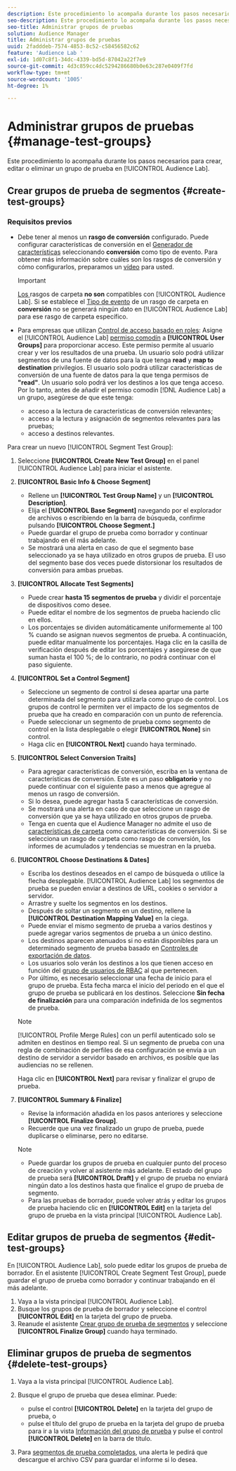 ```yaml
---
description: Este procedimiento lo acompaña durante los pasos necesarios para crear, editar o eliminar un grupo de prueba en el Audience Lab
seo-description: Este procedimiento lo acompaña durante los pasos necesarios para crear, editar o eliminar un grupo de prueba en el Audience Lab
seo-title: Administrar grupos de pruebas
solution: Audience Manager
title: Administrar grupos de pruebas
uuid: 2fadddeb-7574-4853-8c52-c58456582c62
feature: 'Audience Lab '
exl-id: 1d07c8f1-34dc-4339-bd5d-87042a22f7e9
source-git-commit: 4d3c859cc4dc5294286680b0e63c287e0409f7fd
workflow-type: tm+mt
source-wordcount: '1005'
ht-degree: 1%

---
```


# Administrar grupos de pruebas {#manage-test-groups}

Este procedimiento lo acompaña durante los pasos necesarios para crear, editar o eliminar un grupo de prueba en [!UICONTROL Audience Lab].

## Crear grupos de prueba de segmentos {#create-test-groups}

### Requisitos previos

<!-- create-test-group.xml -->

* Debe tener al menos un **rasgo de conversión** configurado. Puede configurar características de conversión en el [Generador de características](../../features/traits/create-onboarded-rule-based-traits.md) seleccionando **conversión** como tipo de evento. Para obtener más información sobre cuáles son los rasgos de conversión y cómo configurarlos, preparamos un [vídeo](https://helpx.adobe.com/audience-manager/kt/using/creating-conversion-traits-feature-video-use.html) para usted.

   >[!IMPORTANT]
   >
   >[Los ](../../features/traits/about-folder-traits.md) rasgos de carpeta  **no son** compatibles con  [!UICONTROL Audience Lab]. Si se establece el [Tipo de evento](../../features/traits/create-onboarded-rule-based-traits.md) de un rasgo de carpeta en **conversión** no se generará ningún dato en [!UICONTROL Audience Lab] para ese rasgo de carpeta específico.

* Para empresas que utilizan [Control de acceso basado en roles](../../features/administration/administration-overview.md): Asigne el [!UICONTROL Audience Lab] [permiso comodín](../../features/administration/administration-overview.md#wild-card-permissions) a **[!UICONTROL User Groups]** para proporcionar acceso. Este permiso permite al usuario crear y ver los resultados de una prueba. Un usuario solo podrá utilizar segmentos de una fuente de datos para la que tenga **read** y **map to destination** privilegios. El usuario solo podrá utilizar características de conversión de una fuente de datos para la que tenga permisos de **&quot;read&quot;**. Un usuario solo podrá ver los destinos a los que tenga acceso. Por lo tanto, antes de añadir el permiso comodín [!DNL Audience Lab] a un grupo, asegúrese de que este tenga:
   * acceso a la lectura de características de conversión relevantes;
   * acceso a la lectura y asignación de segmentos relevantes para las pruebas;
   * acceso a destinos relevantes.

Para crear un nuevo [!UICONTROL Segment Test Group]:

1. Seleccione **[!UICONTROL Create New Test Group]** en el panel [!UICONTROL Audience Lab] para iniciar el asistente.
1. **[!UICONTROL Basic Info & Choose Segment]**

   * Rellene un **[!UICONTROL Test Group Name]** y un **[!UICONTROL Description]**.
   * Elija el **[!UICONTROL Base Segment]** navegando por el explorador de archivos o escribiendo en la barra de búsqueda, confirme pulsando **[!UICONTROL Choose Segment.]**
   * Puede guardar el grupo de prueba como borrador y continuar trabajando en él más adelante.
   * Se mostrará una alerta en caso de que el segmento base seleccionado ya se haya utilizado en otros grupos de prueba. El uso del segmento base dos veces puede distorsionar los resultados de conversión para ambas pruebas.

1. **[!UICONTROL Allocate Test Segments]**

   * Puede crear **hasta 15 segmentos de prueba** y dividir el porcentaje de dispositivos como desee.
   * Puede editar el nombre de los segmentos de prueba haciendo clic en ellos.
   * Los porcentajes se dividen automáticamente uniformemente al 100 % cuando se asignan nuevos segmentos de prueba. A continuación, puede editar manualmente los porcentajes. Haga clic en la casilla de verificación después de editar los porcentajes y asegúrese de que suman hasta el 100 %; de lo contrario, no podrá continuar con el paso siguiente.

1. **[!UICONTROL Set a Control Segment]**

   * Seleccione un segmento de control si desea apartar una parte determinada del segmento para utilizarla como grupo de control. Los grupos de control le permiten ver el impacto de los segmentos de prueba que ha creado en comparación con un punto de referencia.
   * Puede seleccionar un segmento de prueba como segmento de control en la lista desplegable o elegir **[!UICONTROL None]** sin control.
   * Haga clic en **[!UICONTROL Next]** cuando haya terminado.

1. **[!UICONTROL Select Conversion Traits]**

   * Para agregar características de conversión, escriba en la ventana de características de conversión. Este es un paso **obligatorio** y no puede continuar con el siguiente paso a menos que agregue al menos un rasgo de conversión.
   * Si lo desea, puede agregar hasta 5 características de conversión.
   * Se mostrará una alerta en caso de que seleccione un rasgo de conversión que ya se haya utilizado en otros grupos de prueba.
   * Tenga en cuenta que el Audience Manager no admite el uso de [características de carpeta](/help/using/features/traits/about-folder-traits.md) como características de conversión. Si se selecciona un rasgo de carpeta como rasgo de conversión, los informes de acumulados y tendencias se muestran en la prueba.

1. **[!UICONTROL Choose Destinations & Dates]**

   * Escriba los destinos deseados en el campo de búsqueda o utilice la flecha desplegable. [!UICONTROL Audience Lab] los segmentos de prueba se pueden enviar a destinos de URL, cookies o servidor a servidor.
   * Arrastre y suelte los segmentos en los destinos.
   * Después de soltar un segmento en un destino, rellene la **[!UICONTROL Destination Mapping Value]** en la ciega.
   * Puede enviar el mismo segmento de prueba a varios destinos y puede agregar varios segmentos de prueba a un único destino.
   * Los destinos aparecen atenuados si no están disponibles para un determinado segmento de prueba basado en [Controles de exportación de datos](../../features/data-export-controls.md).
   * Los usuarios solo verán los destinos a los que tienen acceso en función del [grupo de usuarios de RBAC](../../features/administration/administration-overview.md) al que pertenecen.
   * Por último, es necesario seleccionar una fecha de inicio para el grupo de prueba. Esta fecha marca el inicio del periodo en el que el grupo de prueba se publicará en los destinos. Seleccione **Sin fecha de finalización** para una comparación indefinida de los segmentos de prueba.

   >[!NOTE]
   >
   >[!UICONTROL Profile Merge Rules] con un perfil autenticado solo se admiten en destinos en tiempo real. Si un segmento de prueba con una regla de combinación de perfiles de esa configuración se envía a un destino de servidor a servidor basado en archivos, es posible que las audiencias no se rellenen.

   Haga clic en **[!UICONTROL Next]** para revisar y finalizar el grupo de prueba.

1. **[!UICONTROL Summary & Finalize]**

   * Revise la información añadida en los pasos anteriores y seleccione **[!UICONTROL Finalize Group]**.
   * Recuerde que una vez finalizado un grupo de prueba, puede duplicarse o eliminarse, pero no editarse.

   >[!NOTE]
   >* Puede guardar los grupos de prueba en cualquier punto del proceso de creación y volver al asistente más adelante. El estado del grupo de prueba será **[!UICONTROL Draft]** y el grupo de prueba no enviará ningún dato a los destinos hasta que finalice el grupo de prueba de segmento.
   >* Para las pruebas de borrador, puede volver atrás y editar los grupos de prueba haciendo clic en **[!UICONTROL Edit]** en la tarjeta del grupo de prueba en la vista principal [!UICONTROL Audience Lab].


## Editar grupos de prueba de segmentos {#edit-test-groups}

En [!UICONTROL Audience Lab], solo puede editar los grupos de prueba de borrador. En el asistente [!UICONTROL Create Segment Test Group], puede guardar el grupo de prueba como borrador y continuar trabajando en él más adelante.

1. Vaya a la vista principal [!UICONTROL Audience Lab].
1. Busque los grupos de prueba de borrador y seleccione el control **[!UICONTROL Edit]** en la tarjeta del grupo de prueba.
1. Reanude el asistente [Crear grupo de prueba de segmentos](../../features/audience-lab/audience-lab-manage-test-groups.md#create-test-groups) y seleccione **[!UICONTROL Finalize Group]** cuando haya terminado.

## Eliminar grupos de prueba de segmentos {#delete-test-groups}

1. Vaya a la vista principal [!UICONTROL Audience Lab].
1. Busque el grupo de prueba que desea eliminar. Puede:

   * pulse el control **[!UICONTROL Delete]** en la tarjeta del grupo de prueba, o
   * pulse el título del grupo de prueba en la tarjeta del grupo de prueba para ir a la vista [Información del grupo de prueba](../../features/audience-lab/audience-lab-information-view.md) y pulse el control **[!UICONTROL Delete]** en la barra de título.

1. Para [segmentos de prueba completados](../../features/audience-lab/audience-lab.md#status), una alerta le pedirá que descargue el archivo CSV para guardar el informe si lo desea.
